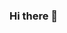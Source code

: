### Hi there 👋

<!--
**Sayan191/Sayan191** is a ✨ _special_ ✨ repository because its `README.md` (this file) appears on your GitHub profile.

Here are some ideas to get you started:

### 🔭 I’m currently pursuing BTech. in Information Technology
### 🌱 I’m currently learning MERN STACK
### 👯 I’m looking to collaborate on Frontend Projects
### 🤔 I’m looking for help with Flutter
### 💬 Ask me about My Hobbies
### 📫 How to reach me: 
- 😄 Pronouns: ...
- ⚡ Fun fact: ...
-->
